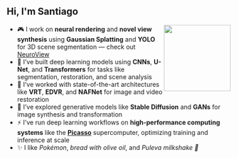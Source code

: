 <h2>Hi, I'm Santiago</h2>
<img align="right" width="150" src="https://i.imgur.com/3kwWOQc.jpeg" />

<ul>
  <li>🎮 I work on <strong>neural rendering</strong> and <strong>novel view synthesis</strong> using <strong>Gaussian Splatting</strong> and <strong>YOLO</strong> for 3D scene segmentation — check out <a href="https://github.com/kunSurenioRBG/NeuroView">NeuroView</a></li>
  <li>🧠 I’ve built deep learning models using <strong>CNNs</strong>, <strong>U-Net</strong>, and <strong>Transformers</strong> for tasks like segmentation, restoration, and scene analysis</li>
  <li>🧪 I’ve worked with state-of-the-art architectures like <strong>VRT</strong>, <strong>EDVR</strong>, and <strong>NAFNet</strong> for image and video restoration</li>
  <li>🧬 I’ve explored generative models like <strong>Stable Diffusion</strong> and <strong>GANs</strong> for image synthesis and transformation</li>
  <li>⚡ I’ve run deep learning workflows on <strong>high-performance computing systems</strong> like the <a href="https://www.scbi.uma.es/web/es/supercomputacion/"><strong>Picasso</strong></a> supercomputer, optimizing training and inference at scale</li>
  <li>✨ I like <em>Pokémon</em>, <em>bread with olive oil</em>, and <em>Puleva milkshake 🦆</em></li>
</ul>
